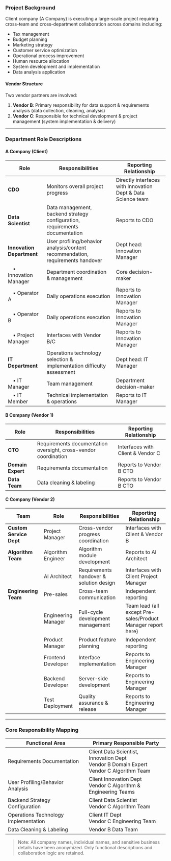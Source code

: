 ### Project Background

Client company (A Company) is executing a large-scale project requiring cross-team and cross-department collaboration across domains including:  
- Tax management  
- Budget planning  
- Marketing strategy  
- Customer service optimization  
- Operational process improvement  
- Human resource allocation  
- System development and implementation  
- Data analysis application  

#### Vendor Structure
Two vendor partners are involved:  
1. **Vendor B**: Primary responsibility for data support & requirements analysis (data collection, cleaning, analysis)  
2. **Vendor C**: Responsible for technical development & project management (system implementation & delivery)  

---

### Department Role Descriptions

#### **A Company (Client)**
| Role | Responsibilities | Reporting Relationship |
|------|------------------|------------------------|
| **CDO** | Monitors overall project progress | Directly interfaces with Innovation Dept & Data Science team |
| **Data Scientist** | Data management, backend strategy configuration, requirements documentation | Reports to CDO |
| **Innovation Department** | User profiling/behavior analysis/content recommendation, requirements handover | Dept head: Innovation Manager |
| &emsp;▪ Innovation Manager | Department coordination & management | Core decision-maker |
| &emsp;▪ Operator A | Daily operations execution | Reports to Innovation Manager |
| &emsp;▪ Operator B | Daily operations execution | Reports to Innovation Manager |
| &emsp;▪ Project Manager | Interfaces with Vendor B/C | Reports to Innovation Manager |
| **IT Department** | Operations technology selection & implementation difficulty assessment | Dept head: IT Manager |
| &emsp;▪ IT Manager | Team management | Department decision-maker |
| &emsp;▪ IT Member | Technical implementation & operations | Reports to IT Manager |

#### **B Company (Vendor 1)**
| Role | Responsibilities | Reporting Relationship |
|------|------------------|------------------------|
| **CTO** | Requirements documentation oversight, cross-vendor coordination | Interfaces with Client & Vendor C |
| **Domain Expert** | Requirements documentation | Reports to Vendor B CTO |
| **Data Team** | Data cleaning & labeling | Reports to Vendor B CTO |

#### **C Company (Vendor 2)**
| Team | Role | Responsibilities | Reporting Relationship |
|------|------|------------------|------------------------|
| **Custom Service Dept** | Project Manager | Cross-vendor progress coordination | Interfaces with Client & Vendor B |
| **Algorithm Team** | Algorithm Engineer | Algorithm module development | Reports to AI Architect |
|  | AI Architect | Requirements handover & solution design | Interfaces with Client Project Manager |
| **Engineering Team** | Pre-sales | Cross-team communication | Independent reporting |
|  | Engineering Manager | Full-cycle development management | Team lead (all except Pre-sales/Product Manager report here) |
|  | Product Manager | Product feature planning | Independent reporting |
|  | Frontend Developer | Interface implementation | Reports to Engineering Manager |
|  | Backend Developer | Server-side development | Reports to Engineering Manager |
|  | Test Deployment | Quality assurance & release | Reports to Engineering Manager |

---

### Core Responsibility Mapping
| Functional Area | Primary Responsible Party |
|-----------------|----------------------------|
| Requirements Documentation | Client Data Scientist, Innovation Dept<br>Vendor B Domain Expert<br>Vendor C Algorithm Team |
| User Profiling/Behavior Analysis | Client Innovation Dept<br>Vendor C Algorithm & Engineering Teams |
| Backend Strategy Configuration | Client Data Scientist<br>Vendor C Algorithm Team |
| Operations Technology Implementation | Client IT Dept<br>Vendor C Engineering Team |
| Data Cleaning & Labeling | Vendor B Data Team |

> Note: All company names, individual names, and sensitive business details have been anonymized. Only functional descriptions and collaboration logic are retained.